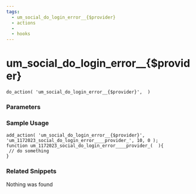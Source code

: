 ```yaml
---
tags: 
  - um_social_do_login_error__{$provider}
  - actions
  - 
  - hooks
---
```

# um\_social\_do\_login\_error\_\_{$provider}

``` php:no-line-numbers
do_action( 'um_social_do_login_error__{$provider}',  )
```
<div class='hook-sep'></div>

### Parameters

<div class='hook-sep'></div>



### Sample Usage

``` php:no-line-numbers
add_action( 'um_social_do_login_error__{$provider}', 'um_1172023_social_do_login_error____provider_', 10, 0 );
function um_1172023_social_do_login_error____provider_(  ){
 // do something
}
```
<div class='hook-sep'></div>



### Related Snippets

Nothing was found

